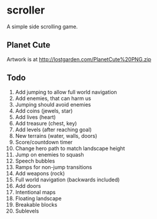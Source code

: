 scroller
========

A simple side scrolling game.

Planet Cute
-----------

Artwork is at http://lostgarden.com/PlanetCute%20PNG.zip


Todo
----

1. Add jumping to allow full world navigation
2. Add enemies, that can harm us
3. Jumping should avoid enemies
4. Add coins (jewels, star)
5. Add lives (heart)
6. Add treasure (chest, key)
7. Add levels (after reaching goal)
8. New terrains (water, walls, doors)
9. Score/countdown timer
10. Change hero path to match landscape height
11. Jump on enemies to squash
12. Speech bubbles
13. Ramps for non-jump transitions
14. Add weapons (rock)
15. Full world navigation (backwards included)
16. Add doors
17. Intentional maps
18. Floating landscape
19. Breakable blocks
20. Sublevels

